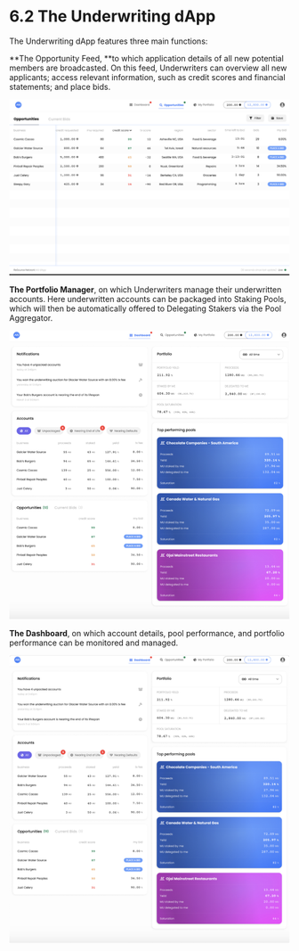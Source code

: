 # 6.2 The Underwriting dApp

The Underwriting dApp features three main functions:

**The Opportunity Feed, **to which application details of all new potential members are broadcasted. On this feed, Underwriters can overview all new applicants; access relevant information, such as credit scores and financial statements; and place bids.

![](<../.gitbook/assets/image (17).png>)



**The Portfolio Manager**, on which Underwriters manage their underwritten accounts. Here underwritten accounts can be packaged into Staking Pools, which will then be automatically offered to Delegating Stakers via the Pool Aggregator.

![](<../.gitbook/assets/image (19).png>)

**The Dashboard**, on which account details, pool performance, and portfolio performance can be monitored and managed.

![](<../.gitbook/assets/image (9).png>)
